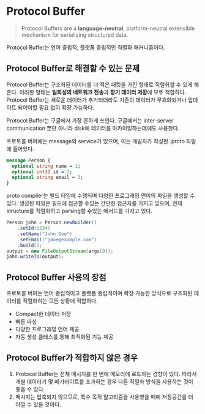 # Protocol Buffer
> Protocol Buffers are a **language-neutral**, platform-neutral extensible mechanism for serializing structured data.

Protocol Buffer는 언어 중립적, 플랫폼 중립적인 직렬화 매커니즘이다.

## Protocol Buffer로 해결할 수 있는 문제
Protocol Buffer는 구조화된 데이터를 더 적은 패킷을 가진 형태로 직렬화할 수 있게 해준다. 이러한 형태는 **일회성의 네트워크 전송**과 **장기 데이터 저장**에 모두 적합하다. Protocol Buffer는 새로운 데이터가 추가되더라도 기존의 데이터가 무효화되거나 업데이트 되어야할 필요 없이 확장 가능하다.

Protocol Buffer는 구글에서 가장 흔하게 쓰인다. 구글에서는 inter-server communication 뿐만 아니라 disk에 데이터를 아카이빙하는데에도 사용한다.

프로토콜 버퍼에는 message와 service가 있으며, 이는 개발자가 작성한 .proto 파일에 들어있다.

```proto
message Person {
  optional string name = 1;
  optional int32 id = 2;
  optional string email = 3;
}
```

proto compiler는 빌드 타임에 수행되며 다양한 프로그래밍 언어의 파일을 생성할 수 있다. 생성된 파일은 필드에 접근할 수있는 간단한 접근자를 가지고 있으며, 전체 structure를 직렬화하고 parsing할 수있는 메서드를 가지고 있다.

```java
Person john = Person.newBuilder()
    .setId(1234)
    .setName("John Doe")
    .setEmail("jdoe@example.com")
    .build();
output = new FileOutputStream(args[0]);
john.writeTo(output);
```

## Protocol Buffer 사용의 장점
프로토콜 버퍼는 언어 중립적이고 플랫폼 중립적이며 확장 가능한 방식으로 구조화된 데이터를 직렬화하는 모든 상황에 적합하다. 

* Compact한 데이터 저장
* 빠른 파싱
* 다양한 프로그래밍 언어 제공
* 자동 생성 클래스를 통해 최적화된 기능 제공

## Protocol Buffer가 적합하지 않은 경우

1. Protocol Buffer는 전체 메시지를 한 번에 메모리에 로드하는 경향이 있다. 따라서 개별 데이터가 몇 메가바이트를 초과하는 경우 다른 직렬화 방식을 사용하는 것이 좋을 수 있다.
2. 메시지는 압축되지 않으므로, 특수 목적 알고리즘을 사용했을 때에 저장공간을 더 아낄 수 있을 것이다.

